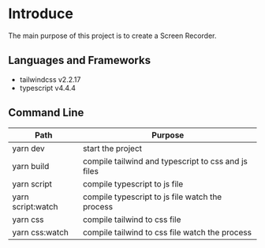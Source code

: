 # Introduce

The main purpose of this project is to create a Screen Recorder.

## Languages and Frameworks

- tailwindcss v2.2.17
- typescript v4.4.4

## Command Line

| Path                    | Purpose                                                     |
| ----------------------- | ----------------------------------------------------------- |
| yarn dev                | start the project                                           |
| yarn build              | compile tailwind and typescript to css and js files         |
| yarn script             | compile typescript to js file                               |
| yarn script:watch       | compile typescript to js file watch the process             |
| yarn css                | compile tailwind to css file                                |
| yarn css:watch          | compile tailwind to css file watch the process              |
